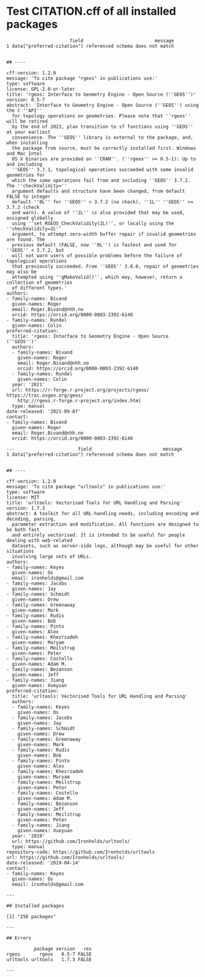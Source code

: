 # Test CITATION.cff of all installed packages

                           field                          message
    1 data["preferred-citation"] referenced schema does not match
    
    
    ## ---- 
    
    cff-version: 1.2.0
    message: 'To cite package "rgeos" in publications use:'
    type: software
    license: GPL-2.0-or-later
    title: 'rgeos: Interface to Geometry Engine - Open Source (''GEOS'')'
    version: 0.5-7
    abstract: 'Interface to Geometry Engine - Open Source (''GEOS'') using the C ''API''
      for topology operations on geometries. Please note that ''rgeos'' will be retired
      by the end of 2023, plan transition to sf functions using ''GEOS'' at your earliest
      convenience. The ''GEOS'' library is external to the package, and, when installing
      the package from source, must be correctly installed first. Windows and Mac Intel
      OS X binaries are provided on ''CRAN''. (''rgeos'' >= 0.5-1): Up to and including
      ''GEOS'' 3.7.1, topological operations succeeded with some invalid geometries for
      which the same operations fail from and including ''GEOS'' 3.7.2. The ''checkValidity=''
      argument defaults and structure have been changed, from default FALSE to integer
      default ''0L'' for ''GEOS'' < 3.7.2 (no check), ''1L'' ''GEOS'' >= 3.7.2 (check
      and warn). A value of ''2L'' is also provided that may be used, assigned globally
      using ''set_RGEOS_CheckValidity(2L)'', or locally using the ''checkValidity=2L''
      argument, to attempt zero-width buffer repair if invalid geometries are found. The
      previous default (FALSE, now ''0L'') is fastest and used for ''GEOS'' < 3.7.2, but
      will not warn users of possible problems before the failure of topological operations
      that previously succeeded. From ''GEOS'' 3.8.0, repair of geometries may also be
      attempted using ''gMakeValid()'', which may, however, return a collection of geometries
      of different types.'
    authors:
    - family-names: Bivand
      given-names: Roger
      email: Roger.Bivand@nhh.no
      orcid: https://orcid.org/0000-0003-2392-6140
    - family-names: Rundel
      given-names: Colin
    preferred-citation:
      title: 'rgeos: Interface to Geometry Engine - Open Source (''GEOS'')'
      authors:
      - family-names: Bivand
        given-names: Roger
        email: Roger.Bivand@nhh.no
        orcid: https://orcid.org/0000-0003-2392-6140
      - family-names: Rundel
        given-names: Colin
      year: '2021'
      url: https://r-forge.r-project.org/projects/rgeos/ https://trac.osgeo.org/geos/
        http://rgeos.r-forge.r-project.org/index.html
      type: manual
    date-released: '2021-09-07'
    contact:
    - family-names: Bivand
      given-names: Roger
      email: Roger.Bivand@nhh.no
      orcid: https://orcid.org/0000-0003-2392-6140
    
    ---                       field                          message
    1 data["preferred-citation"] referenced schema does not match
    
    
    ## ---- 
    
    cff-version: 1.2.0
    message: 'To cite package "urltools" in publications use:'
    type: software
    license: MIT
    title: 'urltools: Vectorised Tools for URL Handling and Parsing'
    version: 1.7.3
    abstract: A toolkit for all URL-handling needs, including encoding and decoding, parsing,
      parameter extraction and modification. All functions are designed to be both fast
      and entirely vectorised. It is intended to be useful for people dealing with web-related
      datasets, such as server-side logs, although may be useful for other situations
      involving large sets of URLs.
    authors:
    - family-names: Keyes
      given-names: Os
      email: ironholds@gmail.com
    - family-names: Jacobs
      given-names: Jay
    - family-names: Schmidt
      given-names: Drew
    - family-names: Greenaway
      given-names: Mark
    - family-names: Rudis
      given-names: Bob
    - family-names: Pinto
      given-names: Alex
    - family-names: Khezrzadeh
      given-names: Maryam
    - family-names: Meilstrup
      given-names: Peter
    - family-names: Costello
      given-names: Adam M.
    - family-names: Bezanson
      given-names: Jeff
    - family-names: Jiang
      given-names: Xueyuan
    preferred-citation:
      title: 'urltools: Vectorised Tools for URL Handling and Parsing'
      authors:
      - family-names: Keyes
        given-names: Os
      - family-names: Jacobs
        given-names: Jay
      - family-names: Schmidt
        given-names: Drew
      - family-names: Greenaway
        given-names: Mark
      - family-names: Rudis
        given-names: Bob
      - family-names: Pinto
        given-names: Alex
      - family-names: Khezrzadeh
        given-names: Maryam
      - family-names: Meilstrup
        given-names: Peter
      - family-names: Costello
        given-names: Adam M.
      - family-names: Bezanson
        given-names: Jeff
      - family-names: Meilstrup
        given-names: Peter
      - family-names: Jiang
        given-names: Xueyuan
      year: '2019'
      url: https://github.com/Ironholds/urltools/
      type: manual
    repository-code: https://github.com/Ironholds/urltools
    url: https://github.com/Ironholds/urltools/
    date-released: '2019-04-14'
    contact:
    - family-names: Keyes
      given-names: Os
      email: ironholds@gmail.com
    
    ---
    
    ## Installed packages 
    
    [1] "256 packages"
    
    ---
    
    ## Errors 
    
              package version   res
    rgeos       rgeos   0.5-7 FALSE
    urltools urltools   1.7.3 FALSE
    
    ---

